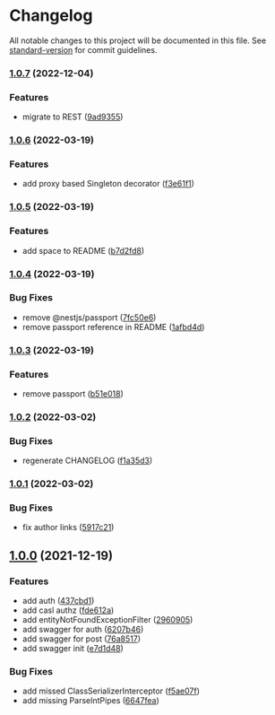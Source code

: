 # Changelog

All notable changes to this project will be documented in this file. See [standard-version](https://github.com/conventional-changelog/standard-version) for commit guidelines.

### [1.0.7](https://github.com/allohamora/nest-auth-example/compare/v1.0.6...v1.0.7) (2022-12-04)

### Features

- migrate to REST ([9ad9355](https://github.com/allohamora/nest-auth-example/commit/9ad93555ea90fb7d25917a01c5ac2333620c2fe8))

### [1.0.6](https://github.com/allohamora/nest-auth-example/compare/v1.0.5...v1.0.6) (2022-03-19)

### Features

- add proxy based Singleton decorator ([f3e61f1](https://github.com/allohamora/nest-auth-example/commit/f3e61f1d427ec45d37febd9837f3dca8e562353b))

### [1.0.5](https://github.com/allohamora/nest-auth-example/compare/v1.0.4...v1.0.5) (2022-03-19)

### Features

- add space to README ([b7d2fd8](https://github.com/allohamora/nest-auth-example/commit/b7d2fd8b8b4bed2d997803f9603d13aab1b63777))

### [1.0.4](https://github.com/allohamora/nest-auth-example/compare/v1.0.3...v1.0.4) (2022-03-19)

### Bug Fixes

- remove @nestjs/passport ([7fc50e6](https://github.com/allohamora/nest-auth-example/commit/7fc50e672fefc0e6856b7a34f6524ce90cd3a584))
- remove passport reference in README ([1afbd4d](https://github.com/allohamora/nest-auth-example/commit/1afbd4dc92b572997d533b6a4477bb8d26a7b65c))

### [1.0.3](https://github.com/allohamora/nest-auth-example/compare/v1.0.2...v1.0.3) (2022-03-19)

### Features

- remove passport ([b51e018](https://github.com/allohamora/nest-auth-example/commit/b51e018a01bbd4fc00d118dfafe613a4ad62518e))

### [1.0.2](https://github.com/allohamora/nest-auth-example/compare/v1.0.1...v1.0.2) (2022-03-02)

### Bug Fixes

- regenerate CHANGELOG ([f1a35d3](https://github.com/allohamora/nest-auth-example/commit/f1a35d30b0fc4865966263894a27910dbfee36ac))

### [1.0.1](https://github.com/allohamora/nest-auth-example/compare/v1.0.0...v1.0.1) (2022-03-02)

### Bug Fixes

- fix author links ([5917c21](https://github.com/allohamora/nest-auth-example/commit/5917c21b2960e2b4adc9991b3d9b4745cb34222a))

## [1.0.0](https://github.com/allohamora/nest-auth-example/compare/437cbd1238ee9ff913dde26578790bcfff07a487...v1.0.0) (2021-12-19)

### Features

- add auth ([437cbd1](https://github.com/allohamora/nest-auth-example/commit/437cbd1238ee9ff913dde26578790bcfff07a487))
- add casl authz ([fde612a](https://github.com/allohamora/nest-auth-example/commit/fde612a58c002927dc4e73a9bd052a4ee958b0f0))
- add entityNotFoundExceptionFilter ([2960905](https://github.com/allohamora/nest-auth-example/commit/29609058ed89713d407286dfe5553c625ecec535))
- add swagger for auth ([6207b46](https://github.com/allohamora/nest-auth-example/commit/6207b4634438d22d424603270ebb15bc8b6949e3))
- add swagger for post ([76a8517](https://github.com/allohamora/nest-auth-example/commit/76a8517cbe4e931e1ad035945d01ba71217f6a02))
- add swagger init ([e7d1d48](https://github.com/allohamora/nest-auth-example/commit/e7d1d48a69a64c2249de2c83d2e26bd990170d8d))

### Bug Fixes

- add missed ClassSerializerInterceptor ([f5ae07f](https://github.com/allohamora/nest-auth-example/commit/f5ae07f674134087b526f0b5429e6342f663496e))
- add missing ParseIntPipes ([6647fea](https://github.com/allohamora/nest-auth-example/commit/6647fea61b9931688b8918999934bbc3aa6b0bbc))
